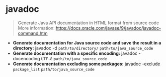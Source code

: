 # javadoc
> Generate Java API documentation in HTML format from source code
> More information: <https://docs.oracle.com/javase/9/javadoc/javadoc-command.htm>
- **Generate documentation for Java source code and save the result in a directory:**
javadoc -d `path/to/directory/` `path/to/java_source_code`
- **Generate documentation with a specific encoding:**
javadoc -docencoding `UTF-8` `path/to/java_source_code`
- **Generate documentation excluding some packages:**
javadoc -exclude `package_list` `path/to/java_source_code`
